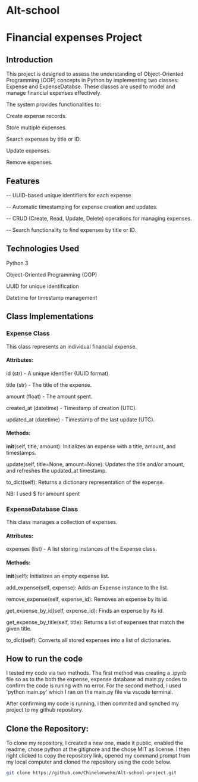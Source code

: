# Alt-school

#  Financial expenses Project

## Introduction

This project is designed to assess the understanding of Object-Oriented Programming (OOP) concepts in Python by implementing two classes: Expense and ExpenseDatabse. These classes are used to model and manage financial expenses effectively.

The system provides functionalities to:

Create expense records.

Store multiple expenses.

Search expenses by title or ID.

Update expenses.

Remove expenses.


## Features
-- UUID-based unique identifiers for each expense.

-- Automatic timestamping for expense creation and updates.

-- CRUD (Create, Read, Update, Delete) operations for managing expenses.

-- Search functionality to find expenses by title or ID.


## Technologies Used

Python 3

Object-Oriented Programming (OOP)

UUID for unique identification

Datetime for timestamp management


## Class Implementations

### Expense Class

This class represents an individual financial expense.

#### Attributes:

id (str) - A unique identifier (UUID format).

title (str) - The title of the expense.

amount (float) - The amount spent.

created_at (datetime) - Timestamp of creation (UTC).

updated_at (datetime) - Timestamp of the last update (UTC).

#### Methods:

__init__(self, title, amount): Initializes an expense with a title, amount, and timestamps.

update(self, title=None, amount=None): Updates the title and/or amount, and refreshes the updated_at timestamp.

to_dict(self): Returns a dictionary representation of the expense.

NB: I used $ for amount spent

### ExpenseDatabase Class

This class manages a collection of expenses.

#### Attributes:

expenses (list) - A list storing instances of the Expense class.

#### Methods:

__init__(self): Initializes an empty expense list.

add_expense(self, expense): Adds an Expense instance to the list.

remove_expense(self, expense_id): Removes an expense by its id.

get_expense_by_id(self, expense_id): Finds an expense by its id.

get_expense_by_title(self, title): Returns a list of expenses that match the given title.

to_dict(self): Converts all stored expenses into a list of dictionaries.


## How to run the code
I tested my code via two methods.
The first method was creating a .ipynb file so as to the both the expense, expense database ad main.py codes to confirm the code is runing with no error. For the second method, i used 'python main.py' which I ran on the main.py file via vscode terminal.

After confirming my code is running, i then commited and synched my project to my github repository.


## Clone the Repository: 
To clone my repository, I created a new one, made it public, enabled the readme, chose python at the gitignore and the chose MIT as license. I then right clicked to copy the repository link, opened my command prompt from  my local computer and cloned the repository using the code below.
```sh
git clone https://github.com/Chinelonweke/Alt-school-project.git 




